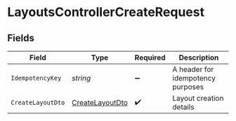 # LayoutsControllerCreateRequest


## Fields

| Field                                                         | Type                                                          | Required                                                      | Description                                                   |
| ------------------------------------------------------------- | ------------------------------------------------------------- | ------------------------------------------------------------- | ------------------------------------------------------------- |
| `IdempotencyKey`                                              | *string*                                                      | :heavy_minus_sign:                                            | A header for idempotency purposes                             |
| `CreateLayoutDto`                                             | [CreateLayoutDto](../../Models/Components/CreateLayoutDto.md) | :heavy_check_mark:                                            | Layout creation details                                       |